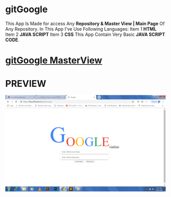 # gitGoogle
This App Is Made for access Any **Repository & Master View | Main Page** Of Any Repository.
In This App I've Use Following Languages:
Item 1 **HTML**
Item 2 **JAVA SCRIPT**
Item 3 **CSS**
This App Contain Very Basic **JAVA SCRIPT CODE**.







# [gitGoogle MasterView](https://github.com/iffyyy396/gitGoogle)




# PREVIEW

![gitGoogle Screenshot](gitGoogle.png)
